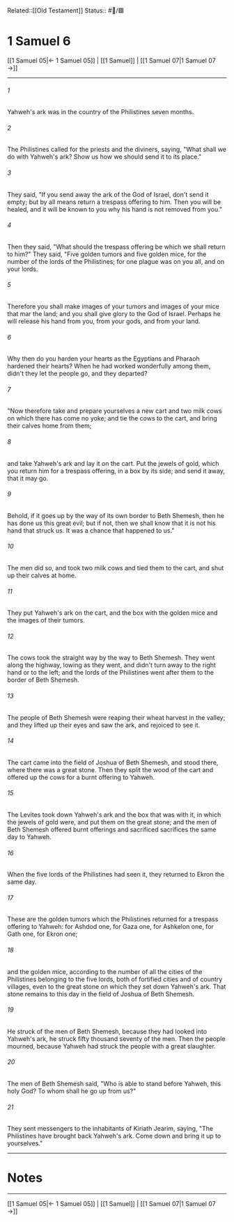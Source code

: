 Related::[[Old Testament]]
Status:: #📖/🟥
# 1 Samuel 6

[[1 Samuel 05|← 1 Samuel 05]] | [[1 Samuel]] | [[1 Samuel 07|1 Samuel 07 →]]
***



###### 1 
Yahweh's ark was in the country of the Philistines seven months. 

###### 2 
The Philistines called for the priests and the diviners, saying, "What shall we do with Yahweh's ark? Show us how we should send it to its place." 

###### 3 
They said, "If you send away the ark of the God of Israel, don't send it empty; but by all means return a trespass offering to him. Then you will be healed, and it will be known to you why his hand is not removed from you." 

###### 4 
Then they said, "What should the trespass offering be which we shall return to him?" They said, "Five golden tumors and five golden mice, for the number of the lords of the Philistines; for one plague was on you all, and on your lords. 

###### 5 
Therefore you shall make images of your tumors and images of your mice that mar the land; and you shall give glory to the God of Israel. Perhaps he will release his hand from you, from your gods, and from your land. 

###### 6 
Why then do you harden your hearts as the Egyptians and Pharaoh hardened their hearts? When he had worked wonderfully among them, didn't they let the people go, and they departed? 

###### 7 
"Now therefore take and prepare yourselves a new cart and two milk cows on which there has come no yoke; and tie the cows to the cart, and bring their calves home from them; 

###### 8 
and take Yahweh's ark and lay it on the cart. Put the jewels of gold, which you return him for a trespass offering, in a box by its side; and send it away, that it may go. 

###### 9 
Behold, if it goes up by the way of its own border to Beth Shemesh, then he has done us this great evil; but if not, then we shall know that it is not his hand that struck us. It was a chance that happened to us." 

###### 10 
The men did so, and took two milk cows and tied them to the cart, and shut up their calves at home. 

###### 11 
They put Yahweh's ark on the cart, and the box with the golden mice and the images of their tumors. 

###### 12 
The cows took the straight way by the way to Beth Shemesh. They went along the highway, lowing as they went, and didn't turn away to the right hand or to the left; and the lords of the Philistines went after them to the border of Beth Shemesh. 

###### 13 
The people of Beth Shemesh were reaping their wheat harvest in the valley; and they lifted up their eyes and saw the ark, and rejoiced to see it. 

###### 14 
The cart came into the field of Joshua of Beth Shemesh, and stood there, where there was a great stone. Then they split the wood of the cart and offered up the cows for a burnt offering to Yahweh. 

###### 15 
The Levites took down Yahweh's ark and the box that was with it, in which the jewels of gold were, and put them on the great stone; and the men of Beth Shemesh offered burnt offerings and sacrificed sacrifices the same day to Yahweh. 

###### 16 
When the five lords of the Philistines had seen it, they returned to Ekron the same day. 

###### 17 
These are the golden tumors which the Philistines returned for a trespass offering to Yahweh: for Ashdod one, for Gaza one, for Ashkelon one, for Gath one, for Ekron one; 

###### 18 
and the golden mice, according to the number of all the cities of the Philistines belonging to the five lords, both of fortified cities and of country villages, even to the great stone on which they set down Yahweh's ark. That stone remains to this day in the field of Joshua of Beth Shemesh. 

###### 19 
He struck of the men of Beth Shemesh, because they had looked into Yahweh's ark, he struck fifty thousand seventy of the men. Then the people mourned, because Yahweh had struck the people with a great slaughter. 

###### 20 
The men of Beth Shemesh said, "Who is able to stand before Yahweh, this holy God? To whom shall he go up from us?" 

###### 21 
They sent messengers to the inhabitants of Kiriath Jearim, saying, "The Philistines have brought back Yahweh's ark. Come down and bring it up to yourselves."

---
# Notes


***
[[1 Samuel 05|← 1 Samuel 05]] | [[1 Samuel]] | [[1 Samuel 07|1 Samuel 07 →]]

